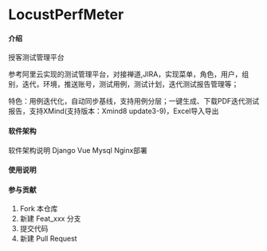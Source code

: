 # LocustPerfMeter

#### 介绍
授客测试管理平台

参考阿里云实现的测试管理平台，对接禅道,JIRA，实现菜单，角色，用户，组别，迭代，环境，推送账号，测试用例，测试计划，迭代测试报告管理等；

特色：用例迭代化，自动同步基线，支持用例分层；一键生成、下载PDF迭代测试报告，支持XMind(支持版本：Xmind8 update3-9)，Excel导入导出

#### 软件架构
软件架构说明
Django
Vue
Mysql
Nginx部署


#### 使用说明


#### 参与贡献

1.  Fork 本仓库
2.  新建 Feat_xxx 分支
3.  提交代码
4.  新建 Pull Request



